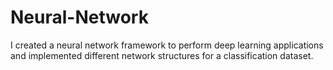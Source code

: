 # Neural-Network
I created a neural network framework to perform deep learning applications and implemented different network structures for a classification dataset.
